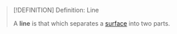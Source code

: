 >[!DEFINITION] Definition: Line
>
>A **line** is that which separates a [surface](Surface.md) into two parts.
>